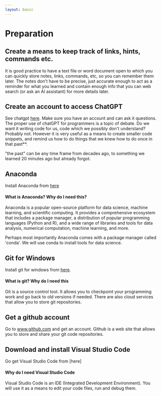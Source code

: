 ```yaml
---
layout: basic
---
```


# Preparation

## Create a means to keep track of links, hints, commands etc.

It is good practice to have a text file or word document open to which you can quickly store notes, links, commands, etc, so you can remember them later.  The notes don't have to be precise, just accurate enough to act as a reminder for what you learned and contain enough info that you can web search (or ask an AI assistant) for more details later.

## Create an account to access ChatGPT

See chatgpt [here](https://chat.openai.com/).  Make sure you have an account and can ask it questions.  The proper use of chatGPT for programmers is a topic of debate.  Do we want it writing code for us, code which we possibly don't understand?  Probably not.  However it is very useful as a means to create smaller code snippets, and remind us how to do things that we knew how to do once in that past**.

"the past" can be any time frame from decades ago, to something we learned 20 minutes ago but already forgot. 

## Anaconda

Install Anaconda from [here](https://www.anaconda.com/download)

#### What is Anaconda?  Why do I need this?

Anaconda is a popular open-source platform for data science, machine learning, and scientific computing. It provides a comprehensive ecosystem that includes a package manager, a distribution of popular programming languages (Python and R), and a wide range of libraries and tools for data analysis, numerical computation, machine learning, and more.

Perhaps most importantly Anaconda comes with a package manager called 'conda'.  We will use conda to install tools for data science.

## Git for Windows  

Install git for windows from [here](https://gitforwindows.org/).

#### What is git?  Why do I need this

Git is a source control tool.  It allows you to checkpoint your programming work and go back to old versions if needed.  There are also cloud services that allow you to store git repositories.  

##  Get a github account 

Go to www.github.com and get an account.  Github is a web site that allows you to store and share your git code repositories.

## Download and install Visual Studio Code

Go get Visual Studio Code from [here]

#### Why do I need Visual Studio Code

Visual Studio Code is an IDE (Integrated Development Environment).  You will use it as a means to edit your code files, run and debug them. 



